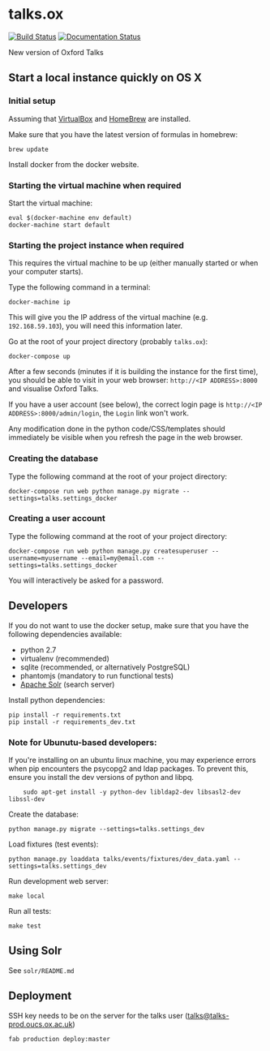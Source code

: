 # talks.ox
[![Build Status](https://travis-ci.org/ox-it/talks.ox.svg?branch=master)](https://travis-ci.org/ox-it/talks.ox)
[![Documentation Status](https://readthedocs.org/projects/talksox/badge/?version=latest)](https://readthedocs.org/projects/talksox/?badge=latest)

New version of Oxford Talks

## Start a local instance quickly on OS X

### Initial setup

Assuming that [VirtualBox](https://www.virtualbox.org) and [HomeBrew](http://brew.sh) are installed.

Make sure that you have the latest version of formulas in homebrew:

    brew update

Install docker from the docker website.

### Starting the virtual machine when required

Start the virtual machine:

    eval $(docker-machine env default)
    docker-machine start default

### Starting the project instance when required

This requires the virtual machine to be up (either manually started or when your computer starts).

Type the following command in a terminal:

    docker-machine ip
    
This will give you the IP address of the virtual machine (e.g. `192.168.59.103`), you will need
this information later.

Go at the root of your project directory (probably `talks.ox`):

    docker-compose up
    
After a few seconds (minutes if it is building the instance for the first time), you should be able to visit
in your web browser: `http://<IP ADDRESS>:8000` and visualise Oxford Talks.

If you have a user account (see below), the correct login page is `http://<IP ADDRESS>:8000/admin/login`,
the `Login` link won't work.

Any modification done in the python code/CSS/templates should immediately be visible when you refresh
the page in the web browser.

### Creating the database

Type the following command at the root of your project directory:

    docker-compose run web python manage.py migrate --settings=talks.settings_docker

### Creating a user account

Type the following command at the root of your project directory:

    docker-compose run web python manage.py createsuperuser --username=myusername --email=my@email.com --settings=talks.settings_docker

You will interactively be asked for a password.

## Developers

If you do not want to use the docker setup, make sure that you have the following dependencies available:

 * python 2.7
 * virtualenv (recommended)
 * sqlite (recommended, or alternatively PostgreSQL)
 * phantomjs (mandatory to run functional tests)
 * [Apache Solr](http://lucene.apache.org/solr/) (search server)

Install python dependencies:

    pip install -r requirements.txt
    pip install -r requirements_dev.txt

### Note for Ubunutu-based developers:
If you're installing on an ubuntu linux machine, you may experience errors when pip encounters the psycopg2 and ldap packages.
To prevent this, ensure you install the dev versions of python and libpq.
```
    sudo apt-get install -y python-dev libldap2-dev libsasl2-dev libssl-dev
```

Create the database:

    python manage.py migrate --settings=talks.settings_dev

Load fixtures (test events):

    python manage.py loaddata talks/events/fixtures/dev_data.yaml --settings=talks.settings_dev

Run development web server:

    make local

Run all tests:

    make test

## Using Solr

See `solr/README.md`

## Deployment

SSH key needs to be on the server for the talks user (talks@talks-prod.oucs.ox.ac.uk)

```
fab production deploy:master
```
